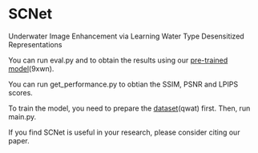 # SCNet
Underwater Image Enhancement via Learning Water Type Desensitized Representations

You can run eval.py and to obtain the results using our [pre-trained model](https://pan.baidu.com/s/1sQ_j-6A7EhNPJF7r9KWsRw)(9xwn).

You can run get_performance.py to obtian the SSIM, PSNR and LPIPS scores.

To train the model, you need to prepare the [dataset](https://pan.baidu.com/s/1LNh4XjePRw96-Jh-IDOkHw)(qwat) first. Then, run main.py.

If you find SCNet is useful in your research, please consider citing our paper.
